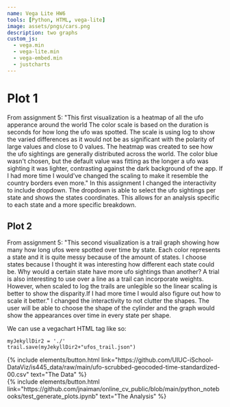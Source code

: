 ```yaml
---
name: Vega Lite HW6
tools: [Python, HTML, vega-lite]
image: assets/pngs/cars.png
description: two graphs
custom_js:
  - vega.min
  - vega-lite.min
  - vega-embed.min
  - justcharts
---
```



# Plot 1

<vegachart schema-url="{{ site.baseurl }}/assets/json/global_heatmap.json" style="width: 100%"></vegachart>

From assignment 5: "This first visualization is a heatmap of all the ufo apperance around the world The color scale is based on the duration is seconds for how long the ufo was spotted. The scale is using log to show the varied differences as it would not be as significant with the polarity of large values and close to 0 values. The heatmap was created to see how the ufo sightings are generally distributed across the world. The color blue wasn't chosen, but the default value was fitting as the longer a ufo was sighting it was lighter, contrasting against the dark background of the app. If I had more time I would've changed the scaling to make it resemble the country borders even more." In this assignment I changed the interactivity to include dropdown. The dropdown is able to select the ufo sightings per state and shows the states coordinates. This allows for an analysis specific to each state and a more specific breakdown.


## Plot 2

<vegachart schema-url="{{ site.baseurl }}/assets/json/ufos_trail.json" style="width: 100%"></vegachart>

From assignment 5: "This second visualization is a trail graph showing how many how long ufos were spotted over time by state. Each color represents a state and it is quite messy because of the amount of states. I choose states because I thought it was interesting how different each state could be. Why would a certain state have more ufo sightings than another? A trial is also interesting to use over a line as a trail can incorporate weights. However, when scaled to log the trails are unlegible so the linear scaling is better to show the disparity.If I had more time I would also figure out how to scale it better." I changed the interactivity to not clutter the shapes. The user will be able to choose the shape of the cylinder and the graph would show the appearances over time in every state per shape.


We can use a vegachart HTML tag like so:

```
myJekyllDir2 = './'
trail.save(myJekyllDir2+"ufos_trail.json")
```

<!-- these are written in a combo of html and liquid --> 

<div class="left">
{% include elements/button.html link="https://github.com/UIUC-iSchool-DataViz/is445_data/raw/main/ufo-scrubbed-geocoded-time-standardized-00.csv" text="The Data" %}
</div>

<div class="right">
{% include elements/button.html link="https://github.com/jnaiman/online_cv_public/blob/main/python_notebooks/test_generate_plots.ipynb" text="The Analysis" %}
</div>

